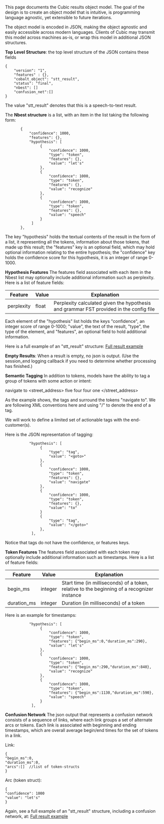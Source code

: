 This page documents the Cubic results object model. The goal of the design is to create an object model that is intuitive, is programming language agnostic, yet extensible to future iterations.

The object model is encoded in JSON, making the object agnostic and easily accessible across modern languages. Clients of Cubic may transmit this model across machines as-is, or wrap this model in additional JSON structures.

**Top Level Structure**: the top level structure of the JSON contains these fields

```
{
    "version": "1", 
    "features" : {},
    "cobalt_object": "stt_result", 
    "status": "final",
    "nbest": []
    "confusion_net":[]
}
```
The value "stt_result" denotes that this is a speech-to-text result.

The **Nbest structure** is a list, with an item in the list taking the following form:
```
       {
           "confidence": 1000,
           "features": {},
           "hypothesis": [
                {
                    "confidence": 1000, 
                    "type": "token", 
                    "features": {}, 
                    "value": "let's"
                }, 
                {
                    "confidence": 1000, 
                    "type": "token", 
                    "features": {}, 
                    "value": "recognize"
                }, 
                {
                    "confidence": 1000, 
                    "type": "token", 
                    "features": {}, 
                    "value": "speech"
                }
            ]
       },
```
The key "hypothesis" holds the textual contents of the result in the form of a list, it representing all the tokens, information about those tokens, that made up this result; the "features" key is an optional field, which may hold optional information relating to the entire hypothesis; the "confidence" key holds the confidence score for this hypothesis, it is an integer of range 0-1000.

**Hypothesis Features**
The features field associated with each item in the Nbest list may optionally include additional information such as perplexity.
Here is a list of feature fields:

| Feature       | Value       | Explanation |
| ------------- |-------------|-------------|
| perplexity    | float       | Perplexity calculated given the hypothesis and grammar FST provided in the config file |

Each element of the "hypothesis" list holds the keys "confidence", an integer score of range 0-1000; "value", the text of the result, "type", the type of the element, and "features", an optional field to hold additional information.

Here is a full example of an "stt_result" structure: [Full result example](stt_result_structure.md)

**Empty Results**: When a result is empty, no json is output. (Use the session_end logging callback if you need to determine whether processing has finished.)

**Semantic Tagging** In addition to tokens, models have the ability to tag a group of tokens with some action or intent:

<goto> navigate to </goto> <street_address> five four four one </street_address>

As the example shows, the tags <goto> and </goto> surround the tokens "navigate to". We are following XML conventions here and using "/" to denote the end of a tag.

We will work to define a limited set of actionable tags with the end-customer(s).

Here is the JSON representation of tagging:

```
           "hypothesis": [
                {
                    "type": "tag", 
                    "value": "<goto>"
                }, 
                {
                    "confidence": 1000, 
                    "type": "token", 
                    "features": {}, 
                    "value": "navigate"
                }, 
                {
                    "confidence": 1000, 
                    "type": "token", 
                    "features": {}, 
                    "value": "to"
                }
                {
                    "type": "tag", 
                    "value": "</goto>"
                }, 
            ],
```
Notice that tags do not have the confidence, or features keys.

**Token Features**
The features field associated with each token may optionally include additional information such as timestamps.
Here is a list of feature fields:

| Feature       | Value       | Explanation |
| ------------- |-------------|-------------|
| begin_ms      | integer | Start time (in milliseconds) of a token, relative to the beginning of a recognizer instance
| duration_ms   | integer | Duration (in milliseconds) of a token |

Here is an example for timestamps:
```
           "hypothesis": [
                {
                    "confidence": 1000, 
                    "type": "token", 
                    "features": {"begin_ms":0,"duration_ms":290}, 
                    "value": "let's"
                }, 
                {
                    "confidence": 1000, 
                    "type": "token", 
                    "features": {"begin_ms":290,"duration_ms":840}, 
                    "value": "recognize"
                }, 
                {
                    "confidence": 1000, 
                    "type": "token", 
                    "features": {"begin_ms":1130,"duration_ms":590}, 
                    "value": "speech"
                }
            ],
```

**Confusion Network**
The json output that represents a confusion network consists of a sequence of links, where each link groups a set of alternate arcs or tokens. Each link is associated with beginning and ending timestamps, which are overall average begin/end times for the set of tokens in a link.

Link:
```
{
"begin_ms":0,
"duration_ms":0,
"arcs":[]  //list of token-structs
}
```
Arc (token struct):
```
{
"confidence": 1000
"value": "let's"
}
```

Again, see a full example of an "stt_result" structure, including a confusion network, at: [Full result example](stt_result_structure.md)

